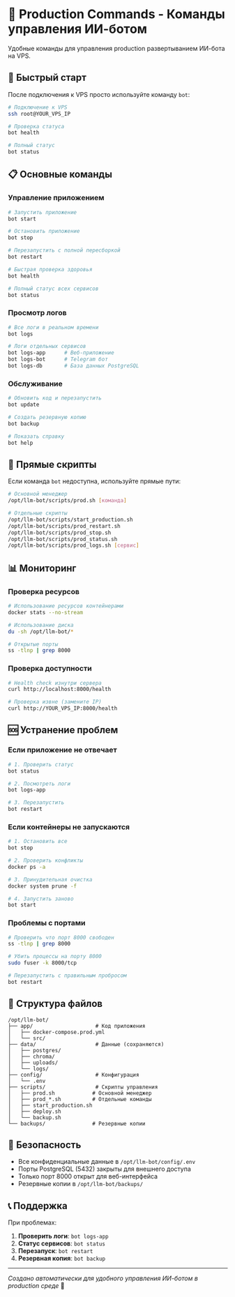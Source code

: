 # 🤖 Production Commands - Команды управления ИИ-ботом

Удобные команды для управления production развертыванием ИИ-бота на VPS.

## 🚀 Быстрый старт

После подключения к VPS просто используйте команду `bot`:

```bash
# Подключение к VPS
ssh root@YOUR_VPS_IP

# Проверка статуса
bot health

# Полный статус
bot status
```

## 📋 Основные команды

### Управление приложением

```bash
# Запустить приложение
bot start

# Остановить приложение  
bot stop

# Перезапустить с полной пересборкой
bot restart

# Быстрая проверка здоровья
bot health

# Полный статус всех сервисов
bot status
```

### Просмотр логов

```bash
# Все логи в реальном времени
bot logs

# Логи отдельных сервисов
bot logs-app      # Веб-приложение
bot logs-bot      # Telegram бот  
bot logs-db       # База данных PostgreSQL
```

### Обслуживание

```bash
# Обновить код и перезапустить
bot update

# Создать резервную копию
bot backup

# Показать справку
bot help
```

## 🔧 Прямые скрипты

Если команда `bot` недоступна, используйте прямые пути:

```bash
# Основной менеджер
/opt/llm-bot/scripts/prod.sh [команда]

# Отдельные скрипты
/opt/llm-bot/scripts/start_production.sh
/opt/llm-bot/scripts/prod_restart.sh
/opt/llm-bot/scripts/prod_stop.sh
/opt/llm-bot/scripts/prod_status.sh
/opt/llm-bot/scripts/prod_logs.sh [сервис]
```

## 📊 Мониторинг

### Проверка ресурсов

```bash
# Использование ресурсов контейнерами
docker stats --no-stream

# Использование диска
du -sh /opt/llm-bot/*

# Открытые порты
ss -tlnp | grep 8000
```

### Проверка доступности

```bash
# Health check изнутри сервера
curl http://localhost:8000/health

# Проверка извне (замените IP)
curl http://YOUR_VPS_IP:8000/health
```

## 🆘 Устранение проблем

### Если приложение не отвечает

```bash
# 1. Проверить статус
bot status

# 2. Посмотреть логи
bot logs-app

# 3. Перезапустить
bot restart
```

### Если контейнеры не запускаются

```bash
# 1. Остановить все
bot stop

# 2. Проверить конфликты
docker ps -a

# 3. Принудительная очистка
docker system prune -f

# 4. Запустить заново
bot start
```

### Проблемы с портами

```bash
# Проверить что порт 8000 свободен
ss -tlnp | grep 8000

# Убить процессы на порту 8000
sudo fuser -k 8000/tcp

# Перезапустить с правильным пробросом
bot restart
```

## 📁 Структура файлов

```
/opt/llm-bot/
├── app/                    # Код приложения
│   ├── docker-compose.prod.yml
│   └── src/
├── data/                   # Данные (сохраняются)
│   ├── postgres/
│   ├── chroma/
│   ├── uploads/
│   └── logs/
├── config/                 # Конфигурация
│   └── .env
├── scripts/                # Скрипты управления
│   ├── prod.sh            # Основной менеджер
│   ├── prod_*.sh          # Отдельные команды
│   ├── start_production.sh
│   ├── deploy.sh
│   └── backup.sh
└── backups/               # Резервные копии
```

## 🔐 Безопасность

- Все конфиденциальные данные в `/opt/llm-bot/config/.env`
- Порты PostgreSQL (5432) закрыты для внешнего доступа  
- Только порт 8000 открыт для веб-интерфейса
- Резервные копии в `/opt/llm-bot/backups/`

## 📞 Поддержка

При проблемах:

1. **Проверить логи**: `bot logs-app`
2. **Статус сервисов**: `bot status`  
3. **Перезапуск**: `bot restart`
4. **Резервная копия**: `bot backup`

---

*Создано автоматически для удобного управления ИИ-ботом в production среде* 🤖
